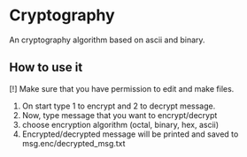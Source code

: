 # Cryptography
An cryptography algorithm based on ascii and binary.

## How to use it
[!] Make sure that you have permission to edit and make files.

1. On start type 1 to encrypt and 2 to decrypt message.
2. Now, type message that you want to encrypt/decrypt
3. choose encryption algorithm (octal, binary, hex, ascii)
4. Encrypted/decrypted message will be printed and saved to msg.enc/decrypted_msg.txt
